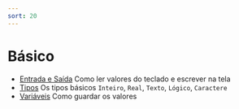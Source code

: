 ```yaml
---
sort: 20
---
```


# Básico

 - [Entrada e Saída](entrada_saida.md) Como ler valores do teclado e escrever na tela
 - [Tipos](tipos.md) Os tipos básicos `Inteiro`, `Real`, `Texto`, `Lógico`, `Caractere`
 - [Variáveis](variaveis.md) Como guardar os valores
